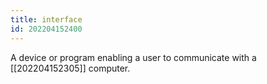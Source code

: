 ```yaml
---
title: interface
id: 202204152400
---
```


A device or program enabling a user to communicate with a [[202204152305]] computer.
